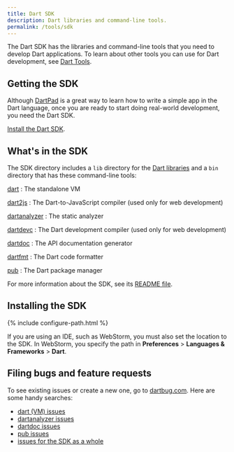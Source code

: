 ```yaml
---
title: Dart SDK
description: Dart libraries and command-line tools.
permalink: /tools/sdk
---
```


The Dart SDK has the libraries and command-line tools
that you need to develop Dart applications.
To learn about other tools you can use for Dart development,
see [Dart Tools](/tools).

## Getting the SDK

Although
<a href="{{site.custom.dartpad.direct-link}}" target="_blank">DartPad</a>
is a great way to learn how to write a simple app in the Dart
language, once you are ready to start doing real-world development,
you need the Dart SDK.

[Install the Dart SDK](/install).

## What's in the SDK

The SDK directory includes a `lib` directory for the
[Dart libraries](/guides/libraries/library-tour)
and a `bin` directory that has these command-line tools:

<div class="row"> <div class="col-md-6" markdown="1">

[dart](/dart-vm)
: The standalone VM

[dart2js]({{site.webdev}}/tools/dart2js)
: The Dart-to-JavaScript compiler (used only for web development)

[dartanalyzer](https://github.com/dart-lang/sdk/tree/master/pkg/analyzer_cli#dartanalyzer)
: The static analyzer

[dartdevc]({{site.webdev}}/tools/dartdevc)
: The Dart development compiler
(used only for web development)

</div> <div class="col-md-6" markdown="1">

[dartdoc](https://github.com/dart-lang/dartdoc#dartdoc)
: The API documentation generator

[dartfmt](https://github.com/dart-lang/dart_style#readme)
: The Dart code formatter

[pub](/tools/pub)
: The Dart package manager

</div> </div>

For more information about the SDK, see its
[README file](https://github.com/dart-lang/sdk/blob/master/README.dart-sdk).

## Installing the SDK

{% include configure-path.html %}

If you are using an IDE, such as WebStorm, you
must also set the location to the SDK. In WebStorm,
you specify the path in
**Preferences** > **Languages & Frameworks** > **Dart**.

## Filing bugs and feature requests

To see existing issues or create a new one,
go to [dartbug.com](http://dartbug.com).
Here are some handy searches:

* [dart (VM) issues](https://github.com/dart-lang/sdk/labels/Area-VM)
* [dartanalyzer issues](https://github.com/dart-lang/sdk/labels/Area-Analyzer)
* [dartdoc issues](https://github.com/dart-lang/dartdoc/issues)
* [pub issues](https://github.com/dart-lang/sdk/labels/Area-Pub)
* [issues for the SDK as a whole](https://github.com/dart-lang/sdk/issues)
